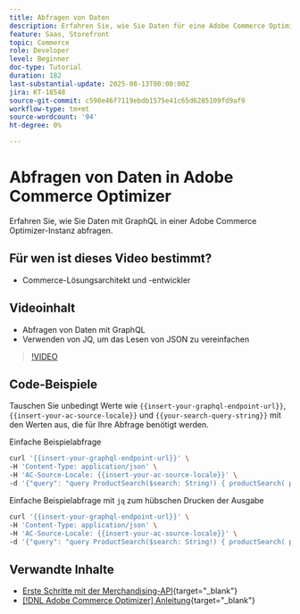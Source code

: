 ```yaml
---
title: Abfragen von Daten
description: Erfahren Sie, wie Sie Daten für eine Adobe Commerce Optimizer-Instanz abfragen.
feature: Saas, Storefront
topic: Commerce
role: Developer
level: Beginner
doc-type: Tutorial
duration: 182
last-substantial-update: 2025-08-13T00:00:00Z
jira: KT-18548
source-git-commit: c598e46f7119ebdb1575e41c65d6285109fd9af9
workflow-type: tm+mt
source-wordcount: '94'
ht-degree: 0%

---
```


# Abfragen von Daten in Adobe Commerce Optimizer

Erfahren Sie, wie Sie Daten mit GraphQL in einer Adobe Commerce Optimizer-Instanz abfragen.

## Für wen ist dieses Video bestimmt?

* Commerce-Lösungsarchitekt und -entwickler

## Videoinhalt

* Abfragen von Daten mit GraphQL
* Verwenden von JQ, um das Lesen von JSON zu vereinfachen

>[!VIDEO](https://video.tv.adobe.com/v/3470800?learn=on&enablevpops)

## Code-Beispiele

Tauschen Sie unbedingt Werte wie `{{insert-your-graphql-endpoint-url}}`, `{{insert-your-ac-source-locale}}` und `{{your-search-query-string}}` mit den Werten aus, die für Ihre Abfrage benötigt werden.

Einfache Beispielabfrage

```bash
curl '{{insert-your-graphql-endpoint-url}}' \
-H 'Content-Type: application/json' \
-H 'AC-Source-Locale: {{insert-your-ac-source-locale}}' \
-d '{"query": "query ProductSearch($search: String!) { productSearch( phrase: $search, page_size: 10, current_page: 2) { items { productView { sku name description shortDescription images { url } ... on SimpleProductView { attributes { label name value } price { regular { amount { value currency } } roles } } } } } }", "variables": { "search": "{{your-search-query-string}}"}}'
```

Einfache Beispielabfrage mit `jq` zum hübschen Drucken der Ausgabe

```bash
curl '{{insert-your-graphql-endpoint-url}}' \
-H 'Content-Type: application/json' \
-H 'AC-Source-Locale: {{insert-your-ac-source-locale}}' \
-d '{"query": "query ProductSearch($search: String!) { productSearch( phrase: $search, page_size: 10, current_page: 2) { items { productView { sku name description shortDescription images { url } ... on SimpleProductView { attributes { label name value } price { regular { amount { value currency } } roles } } } } } }", "variables": { "search": "{{your-search-query-string}}"}}' | jq .
```

## Verwandte Inhalte

* [Erste Schritte mit der Merchandising-API](https://developer.adobe.com/commerce/services/optimizer/merchandising-services/using-the-api/#make-your-first-request){target="_blank"}
* [[!DNL Adobe Commerce Optimizer] Anleitung](https://experienceleague.adobe.com/en/docs/commerce/optimizer/overview){target="_blank"}

